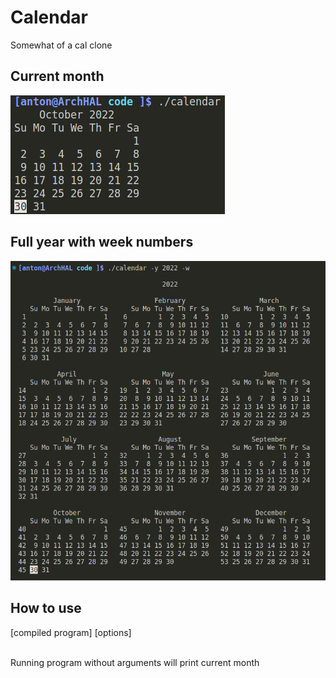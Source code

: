 # Calendar
Somewhat of a cal clone

## Current month
![alt text](highlighted_date_1.png)

## Full year with week numbers
![My Image](year_2022_weeks.png)

## How to use

[compiled program] [options]<br><br>

Running program without arguments will print current month<br><br>


